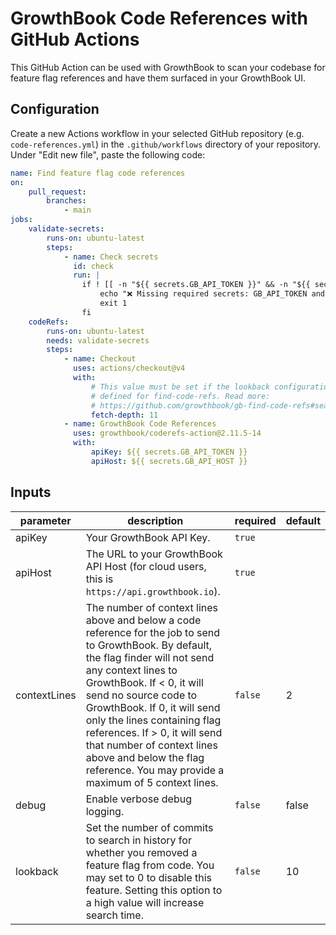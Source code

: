 # GrowthBook Code References with GitHub Actions

This GitHub Action can be used with GrowthBook to scan your codebase for feature flag references and have them surfaced in your GrowthBook UI.

## Configuration

Create a new Actions workflow in your selected GitHub repository (e.g. `code-references.yml`) in the `.github/workflows` directory of your repository. Under "Edit new file", paste the following code:

```yaml
name: Find feature flag code references
on:
    pull_request:
        branches:
            - main
jobs:
    validate-secrets:
        runs-on: ubuntu-latest
        steps:
            - name: Check secrets
              id: check
              run: |
                if ! [[ -n "${{ secrets.GB_API_TOKEN }}" && -n "${{ secrets.GB_API_HOST }}" ]]; then
                    echo "❌ Missing required secrets: GB_API_TOKEN and/or GB_API_HOST"
                    exit 1
                fi
    codeRefs:
        runs-on: ubuntu-latest
        needs: validate-secrets
        steps:
            - name: Checkout
              uses: actions/checkout@v4
              with:
                  # This value must be set if the lookback configuration option is
                  # defined for find-code-refs. Read more:
                  # https://github.com/growthbook/gb-find-code-refs#searching-for-unused-flags-extinctions
                  fetch-depth: 11
            - name: GrowthBook Code References
              uses: growthbook/coderefs-action@2.11.5-14
              with:
                  apiKey: ${{ secrets.GB_API_TOKEN }}
                  apiHost: ${{ secrets.GB_API_HOST }}
```

<!-- action-docs-inputs -->

## Inputs

| parameter    | description                                                                                                                                                                                                                                                                                                                                                                                                                     | required | default         |
| ------------ | ------------------------------------------------------------------------------------------------------------------------------------------------------------------------------------------------------------------------------------------------------------------------------------------------------------------------------------------------------------------------------------------------------------------------------- | -------- | --------------- |
| apiKey       | Your GrowthBook API Key.                                                                                                                                                                                                                                                                                                                                                                                                        | `true`   |                 |
| apiHost      | The URL to your GrowthBook API Host (for cloud users, this is `https://api.growthbook.io`).                                                                                                                                                                                                                                                                                                                                     | `true`   |                 |
| contextLines | The number of context lines above and below a code reference for the job to send to GrowthBook. By default, the flag finder will not send any context lines to GrowthBook. If < 0, it will send no source code to GrowthBook. If 0, it will send only the lines containing flag references. If > 0, it will send that number of context lines above and below the flag reference. You may provide a maximum of 5 context lines. | `false`  | 2               |
| debug        | Enable verbose debug logging.                                                                                                                                                                                                                                                                                                                                                                                                   | `false`  | false           |
| lookback     | Set the number of commits to search in history for whether you removed a feature flag from code. You may set to 0 to disable this feature. Setting this option to a high value will increase search time.                                                                                                                                                                                                                       | `false`  | 10              |

<!-- action-docs-inputs -->
